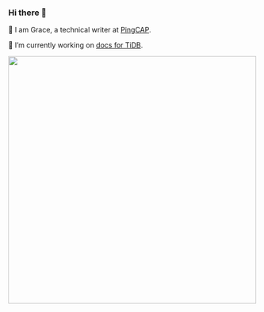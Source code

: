 ### Hi there 👋

🌱 I am Grace, a technical writer at [PingCAP](https://pingcap.com/).

🔭 I’m currently working on [docs for TiDB](https://github.com/pingcap/docs).

<!--
[![Vaunt Community](https://api.vaunt.dev/v1/github/entities/qiancai/badges/community)](https://community.vaunt.dev/board/qiancai)
-->

<!--
![My GitHub stats](https://github-readme-stats.vercel.app/api?username=qiancai&show_icons=true&theme=tokyonight&include_all_commits=true&number_format=long&rank_icon=percentile&card_width=500) 
[![GitHub streak stats](https://streak-stats.demolab.com/?user=qiancai&starting_year=2021&theme=tokyonight&card_width=500)](https://git.io/streak-stats)
-->

<img src="https://api.vaunt.dev/v1/github/entities/qiancai/achievements?format=svg&limit=3" width="500" />



<!--
**qiancai/qiancai** is a ✨ _special_ ✨ repository because its `README.md` (this file) appears on your GitHub profile.

Here are some ideas to get you started:

- 🔭 I’m currently working on ...
- 🌱 I’m currently learning ...
- 👯 I’m looking to collaborate on ...
- 🤔 I’m looking for help with ...
- 💬 Ask me about ...
- 📫 How to reach me: ...
- 😄 Pronouns: ...
- ⚡ Fun fact: ...
-->
